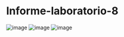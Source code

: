 # Informe-laboratorio-8
![image](https://user-images.githubusercontent.com/93681159/153936401-5f4d5d40-cd0d-4d33-829f-8b12179ee52c.png)
![image](https://user-images.githubusercontent.com/93681159/153936680-e1b45db0-47a9-41b5-a248-9b283e5ab1a6.png)
![image](https://user-images.githubusercontent.com/93681159/153937841-de5d6525-0530-419f-8371-5d09feba9a80.png)
